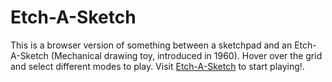 # Etch-A-Sketch

This is a browser version of something between a sketchpad and an Etch-A-Sketch (Mechanical drawing toy, introduced in 1960). Hover over the grid and select different modes to play. Visit [Etch-A-Sketch](https://github.com/daniel-moderiano/etch-a-sketch) to start playing!.